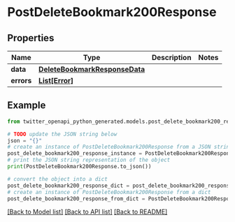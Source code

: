 # PostDeleteBookmark200Response


## Properties

Name | Type | Description | Notes
------------ | ------------- | ------------- | -------------
**data** | [**DeleteBookmarkResponseData**](DeleteBookmarkResponseData.md) |  | 
**errors** | [**List[Error]**](Error.md) |  | 

## Example

```python
from twitter_openapi_python_generated.models.post_delete_bookmark200_response import PostDeleteBookmark200Response

# TODO update the JSON string below
json = "{}"
# create an instance of PostDeleteBookmark200Response from a JSON string
post_delete_bookmark200_response_instance = PostDeleteBookmark200Response.from_json(json)
# print the JSON string representation of the object
print(PostDeleteBookmark200Response.to_json())

# convert the object into a dict
post_delete_bookmark200_response_dict = post_delete_bookmark200_response_instance.to_dict()
# create an instance of PostDeleteBookmark200Response from a dict
post_delete_bookmark200_response_from_dict = PostDeleteBookmark200Response.from_dict(post_delete_bookmark200_response_dict)
```
[[Back to Model list]](../README.md#documentation-for-models) [[Back to API list]](../README.md#documentation-for-api-endpoints) [[Back to README]](../README.md)


